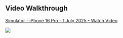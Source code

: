 ## Video Walkthrough

<div>
    <a href="https://www.loom.com/share/ef7639f4960b4258a55d9ee89b981bb7">
      <p>Simulator - iPhone 16 Pro - 1 July 2025 - Watch Video</p>
    </a>
    <a href="https://www.loom.com/share/ef7639f4960b4258a55d9ee89b981bb7">
      <img style="max-width:300px;" src="https://cdn.loom.com/sessions/thumbnails/ef7639f4960b4258a55d9ee89b981bb7-fd8a1819b9c50b55-full-play.gif">
    </a>
  </div>
